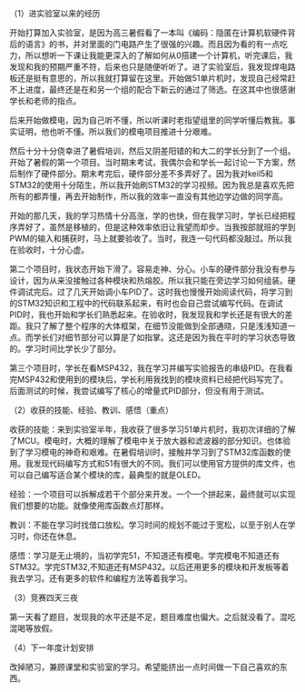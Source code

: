（1）进实验室以来的经历

开始打算加入实验室，是因为高三暑假看了一本叫《编码：隐匿在计算机软硬件背后的语言》的书，并对里面的门电路产生了很强的兴趣。而且因为看的有一点吃力，所以想听一下课让我能更深入的了解如何从0搭建一个计算机，听完课后，我发现和我的预期严重不符，后来也只是随便听听了。进了实验室后，我发现焊电路板还是挺有意思的，所以我就打算留在这里。开始做51单片机时，发现自己经常赶不上进度，最终还是在和另一个组的配合下新云的通过了筛选。在这其中也很感谢学长和老师的指点。

后来开始做模电，因为自己听不懂，所以听课时老指望组里的同学听懂后教我。事实证明，他也听不懂。所以我们的模电项目推进十分艰难。

然后十分十分侥幸进了暑假培训，然后又阴差阳错的和大二的学长分到了一个组。开始了暑假的第一个项目。当时期末考试，我偶尔会和学长一起讨论一下方案，然后制作了硬件部分。期末考完后，硬件部分差不多弄好了。因为我对keil5和STM32的使用十分陌生，所以我开始刷STM32的学习视频。因为我总是喜欢先把所有的都弄懂，再去开始制作，所以我的效率一直没有其他边学边做的同学高。

开始的那几天，我的学习热情十分高涨，学的也快，但在我学习时，学长已经把程序弄好了，虽然是移植的，但是这种效率依旧让我望而却步。当我按部就班的学到PWM的输入和捕获时，马上就要验收了。当时，我连一句代码都没敲过。所以我在验收时，十分心虚。

第二个项目时，我状态开始下滑了。容易走神、分心。小车的硬件部分我没有参与设计，因为从来没接触过各种模块和热熔胶。所以我只能在旁边学习如何组装。硬件调试完后。过了几天开始调小车PID了。这时我也慢慢开始阅读代码，将学习到的STM32知识和工程中的代码联系起来，有时也会自己尝试编写代码。在调试PID时，我也开始和学长们熟悉起来。在验收时，我发现我和学长还是有很大的差距。我只了解了整个程序的大体框架，在细节没能做到全部通晓，只是浅浅知道一点。而学长们对细节部分可以算是了如指掌。这还是因为我在平时的学习状态导致的。学习时间比学长少了部分。

第三个项目时，学长在看MSP432，我在学习并编写实验报告的串级PID。在我看完MSP432和使用到的模块后，学长利用我找到的模块资料已经把代码写完了。后面测试的时候，我尝试编写了核心的增量式PID部分，但没有用于测试。

（2）收获的技能、经验、教训、感悟（重点）

收获的技能：来到实验室半年，我收获了很多学习51单片机时，我初次详细的了解了MCU。模电时，大概的理解了模电中关于放大器和滤波器的部分知识。也体验到了学习模电的神奇和艰难。在暑假培训时，接触并学习到了STM32库函数的使用。我发现代码编写方式和51有很大的不同。我们可以使用官方提供的库文件，也可以自己编写适合某个模块的库，最典型的就是OLED。

经验：一个项目可以拆解成若干个部分来开发。一个一个拼起来，最终就可以实现我们想要的功能。就像使用库函数点灯那样。

教训：不能在学习时找借口放松。学习时间的规划不能过于宽松，以至于别人在学习时，你还在休息。

感悟：学习是无止境的，当初学完51，不知道还有模电。学完模电不知道还有STM32。学完STM32,不知道还有MSP432。以后还用更多的模块和开发板等着我去学习。还有更多的软件和编程方法等着我学习。

（3）竞赛四天三夜

第一天看了题目，发现我的水平还是不足，题目难度也偏大。之后就没看了。混吃混喝等放假。

（4）下一年度计划安排

改掉陋习，兼顾课堂和实验室的学习。希望能挤出一点时间做一下自己喜欢的东西。